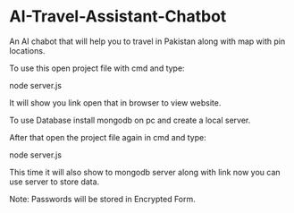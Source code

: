 # AI-Travel-Assistant-Chatbot
An AI chabot that will help you to travel in Pakistan along with map with pin locations. 

To use this open project file with cmd and type:

node server.js

It will show you link open that in browser to view website.

To use Database install mongodb on pc and create a local server.

After that open the project file again in cmd and type:

node server.js

This time it will also show to mongodb server along with link now you can use server to store data.

Note: Passwords will be stored in Encrypted Form.
